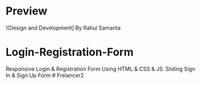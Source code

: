 # Preview
![Design and Development] By Rahul Samanta

# Login-Registration-Form
Responsive Login &amp; Registration Form Using HTML &amp; CSS &amp; JS .Sliding Sign In &amp; Sign Up Form
#   F r e l a n c e r 2  
 